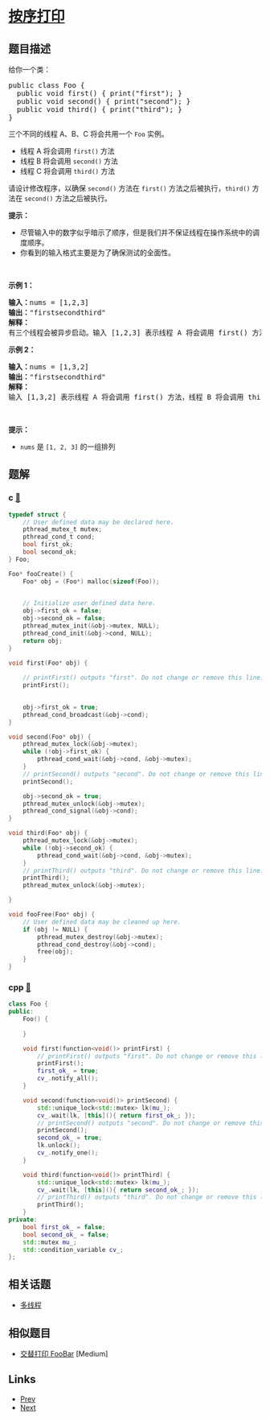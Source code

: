 
# [按序打印](https://leetcode-cn.com/problems/print-in-order)

## 题目描述

<p>给你一个类：</p>

<pre>
public class Foo {
&nbsp; public void first() { print("first"); }
&nbsp; public void second() { print("second"); }
&nbsp; public void third() { print("third"); }
}</pre>

<p>三个不同的线程 A、B、C 将会共用一个&nbsp;<code>Foo</code>&nbsp;实例。</p>

<ul>
	<li>线程 A 将会调用 <code>first()</code> 方法</li>
	<li>线程 B 将会调用&nbsp;<code>second()</code> 方法</li>
	<li>线程 C 将会调用 <code>third()</code> 方法</li>
</ul>

<p>请设计修改程序，以确保 <code>second()</code> 方法在 <code>first()</code> 方法之后被执行，<code>third()</code> 方法在 <code>second()</code> 方法之后被执行。</p>

<p><strong>提示：</strong></p>

<ul>
	<li>尽管输入中的数字似乎暗示了顺序，但是我们并不保证线程在操作系统中的调度顺序。</li>
	<li>你看到的输入格式主要是为了确保测试的全面性。</li>
</ul>

<p>&nbsp;</p>

<p><strong>示例 1：</strong></p>

<pre>
<strong>输入：</strong>nums = [1,2,3]
<strong>输出：</strong>"firstsecondthird"
<strong>解释：</strong>
有三个线程会被异步启动。输入 [1,2,3] 表示线程 A 将会调用 first() 方法，线程 B 将会调用 second() 方法，线程 C 将会调用 third() 方法。正确的输出是 "firstsecondthird"。
</pre>

<p><strong>示例 2：</strong></p>

<pre>
<strong>输入：</strong>nums = [1,3,2]
<strong>输出：</strong>"firstsecondthird"
<strong>解释：</strong>
输入 [1,3,2] 表示线程 A 将会调用 first() 方法，线程 B 将会调用 third() 方法，线程 C 将会调用 second() 方法。正确的输出是 "firstsecondthird"。</pre>

<p>&nbsp;</p>

<ul>
</ul>
<strong>提示：</strong>

<ul>
	<li><code>nums</code> 是 <code>[1, 2, 3]</code> 的一组排列</li>
</ul>


## 题解

### c [🔗](print-in-order.c) 
```c
typedef struct {
    // User defined data may be declared here.
    pthread_mutex_t mutex;
    pthread_cond_t cond;
    bool first_ok;
    bool second_ok;
} Foo;

Foo* fooCreate() {
    Foo* obj = (Foo*) malloc(sizeof(Foo));
    

    // Initialize user defined data here.
    obj->first_ok = false;
    obj->second_ok = false;
    pthread_mutex_init(&obj->mutex, NULL);
    pthread_cond_init(&obj->cond, NULL);
    return obj;
}

void first(Foo* obj) {
    
    // printFirst() outputs "first". Do not change or remove this line.
    printFirst();

    
    obj->first_ok = true;
    pthread_cond_broadcast(&obj->cond);
}

void second(Foo* obj) {
    pthread_mutex_lock(&obj->mutex);
    while (!obj->first_ok) {
        pthread_cond_wait(&obj->cond, &obj->mutex);
    }
    // printSecond() outputs "second". Do not change or remove this line.
    printSecond();

    obj->second_ok = true;
    pthread_mutex_unlock(&obj->mutex);
    pthread_cond_signal(&obj->cond);
}

void third(Foo* obj) {
    pthread_mutex_lock(&obj->mutex);
    while (!obj->second_ok) {
        pthread_cond_wait(&obj->cond, &obj->mutex);
    }
    // printThird() outputs "third". Do not change or remove this line.
    printThird();
    pthread_mutex_unlock(&obj->mutex);

}

void fooFree(Foo* obj) {
    // User defined data may be cleaned up here.
    if (obj != NULL) {
        pthread_mutex_destroy(&obj->mutex);
        pthread_cond_destroy(&obj->cond);
        free(obj);
    }
}
```
### cpp [🔗](print-in-order.cpp) 
```cpp
class Foo {
public:
    Foo() {
        
    }

    void first(function<void()> printFirst) {
        // printFirst() outputs "first". Do not change or remove this line.
        printFirst();
        first_ok_ = true;
        cv_.notify_all();
    }

    void second(function<void()> printSecond) {
        std::unique_lock<std::mutex> lk(mu_);
        cv_.wait(lk, [this](){ return first_ok_; });
        // printSecond() outputs "second". Do not change or remove this line.
        printSecond();
        second_ok_ = true;
        lk.unlock();
        cv_.notify_one();
    }

    void third(function<void()> printThird) {
        std::unique_lock<std::mutex> lk(mu_);
        cv_.wait(lk, [this](){ return second_ok_; });
        // printThird() outputs "third". Do not change or remove this line.
        printThird();
    }
private:
    bool first_ok_ = false;
    bool second_ok_ = false;
    std::mutex mu_;
    std::condition_variable cv_;
};
```


## 相关话题

- [多线程](https://leetcode-cn.com/tag/concurrency) 


## 相似题目

- [交替打印 FooBar](../print-foobar-alternately/README.md)  [Medium] 


## Links

- [Prev](../print-foobar-alternately/README.md) 
- [Next](../design-bounded-blocking-queue/README.md) 

